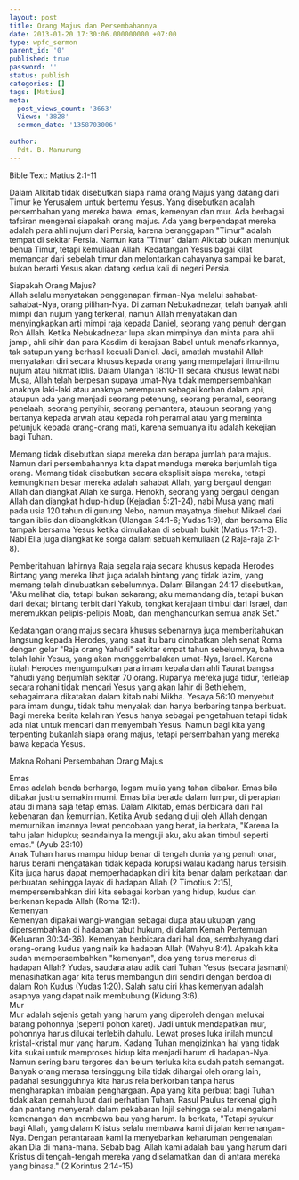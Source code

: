 ```yaml
---
layout: post
title: Orang Majus dan Persembahannya
date: 2013-01-20 17:30:06.000000000 +07:00
type: wpfc_sermon
parent_id: '0'
published: true
password: ''
status: publish
categories: []
tags: [Matius]
meta:
  post_views_count: '3663'
  Views: '3828'
  sermon_date: '1358703006'
  
author:
  Pdt. B. Manurung
---
```

<p>Bible Text: Matius 2:1-11</p>
<p>Dalam Alkitab tidak disebutkan siapa nama orang Majus yang datang dari Timur ke Yerusalem untuk bertemu Yesus. Yang disebutkan adalah persembahan yang mereka bawa: emas, kemenyan dan mur. Ada berbagai tafsiran mengenai siapakah orang majus. Ada yang berpendapat mereka adalah para ahli nujum dari Persia, karena beranggapan "Timur" adalah tempat di sekitar Persia. Namun kata "Timur" dalam Alkitab bukan menunjuk benua Timur, tetapi kemuliaan Allah. Kedatangan Yesus bagai kilat memancar dari sebelah timur dan melontarkan cahayanya sampai ke barat, bukan berarti Yesus akan datang kedua kali di negeri Persia.</p>
<p>Siapakah Orang Majus?<br />
Allah selalu menyatakan penggenapan firman-Nya melalui sahabat-sahabat-Nya, orang pilihan-Nya. Di zaman Nebukadnezar, telah banyak ahli mimpi dan nujum yang terkenal, namun Allah menyatakan dan menyingkapkan arti mimpi raja kepada Daniel, seorang yang penuh dengan Roh Allah. Ketika Nebukadnezar lupa akan mimpinya dan minta para ahli jampi, ahli sihir dan para Kasdim di kerajaan Babel untuk menafsirkannya, tak satupun yang berhasil kecuali Daniel. Jadi, amatlah mustahil Allah menyatakan diri secara khusus kepada orang yang mempelajari ilmu-ilmu nujum atau hikmat iblis. Dalam Ulangan 18:10-11 secara khusus lewat nabi Musa, Allah telah berpesan supaya umat-Nya tidak mempersembahkan anaknya laki-laki atau anaknya perempuan sebagai korban dalam api, ataupun ada yang menjadi seorang petenung, seorang peramal, seorang penelaah, seorang penyihir, seorang pemantera, ataupun seorang yang bertanya kepada arwah atau kepada roh peramal atau yang meminta petunjuk kepada orang-orang mati, karena semuanya itu adalah kekejian bagi Tuhan.</p>
<p>Memang tidak disebutkan siapa mereka dan berapa jumlah para majus. Namun dari persembahannya kita dapat menduga mereka berjumlah tiga orang. Memang tidak disebutkan secara eksplisit siapa mereka, tetapi kemungkinan besar mereka adalah sahabat Allah, yang bergaul dengan Allah dan diangkat Allah ke surga. Henokh, seorang yang bergaul dengan Allah dan diangkat hidup-hidup (Kejadian 5:21-24), nabi Musa yang mati pada usia 120 tahun di gunung Nebo, namun mayatnya direbut Mikael dari tangan iblis dan dibangkitkan (Ulangan 34:1-6; Yudas 1:9), dan bersama Elia tampak bersama Yesus ketika dimuliakan di sebuah bukit (Matius 17:1-3). Nabi Elia juga diangkat ke sorga dalam sebuah kemuliaan (2 Raja-raja 2:1-8).</p>
<p>Pemberitahuan lahirnya Raja segala raja secara khusus kepada Herodes<br />
Bintang yang mereka lihat juga adalah bintang yang tidak lazim, yang memang telah dinubuatkan sebelumnya. Dalam Bilangan 24:17 disebutkan, "Aku melihat dia, tetapi bukan sekarang; aku memandang dia, tetapi bukan dari dekat; bintang terbit dari Yakub, tongkat kerajaan timbul dari Israel, dan meremukkan pelipis-pelipis Moab, dan menghancurkan semua anak Set."</p>
<p>Kedatangan orang majus secara khusus sebenarnya juga memberitahukan langsung kepada Herodes, yang saat itu baru dinobatkan oleh senat Roma dengan gelar "Raja orang Yahudi" sekitar empat tahun sebelumnya, bahwa telah lahir Yesus, yang akan menggembalakan umat-Nya, Israel. Karena itulah Herodes mengumpulkan para imam kepala dan ahli Taurat bangsa Yahudi yang berjumlah sekitar 70 orang. Rupanya mereka juga tidur, terlelap secara rohani tidak mencari Yesus yang akan lahir di Bethlehem, sebagaimana dikatakan dalam kitab nabi Mikha. Yesaya 56:10 menyebut para imam dungu, tidak tahu menyalak dan hanya berbaring tanpa berbuat. Bagi mereka berita kelahiran Yesus hanya sebagai pengetahuan tetapi tidak ada niat untuk mencari dan menyembah Yesus. Namun bagi kita yang terpenting bukanlah siapa orang majus, tetapi persembahan yang mereka bawa kepada Yesus.</p>
<p>Makna Rohani Persembahan Orang Majus</p>
<p>	Emas<br />
Emas adalah benda berharga, logam mulia yang tahan dibakar. Emas bila dibakar justru semakin murni. Emas bila berada dalam lumpur, di perapian atau di mana saja tetap emas. Dalam Alkitab, emas berbicara dari hal kebenaran dan kemurnian. Ketika Ayub sedang diuji oleh Allah dengan memurnikan imannya lewat pencobaan yang berat, ia berkata, "Karena Ia tahu jalan hidupku; seandainya Ia menguji aku, aku akan timbul seperti emas." (Ayub 23:10)<br />
Anak Tuhan harus mampu hidup benar di tengah dunia yang penuh onar, harus berani mengatakan tidak kepada korupsi walau kadang harus tersisih. Kita juga harus dapat memperhadapkan diri kita benar dalam perkataan dan perbuatan sehingga layak di hadapan Allah (2 Timotius 2:15), mempersembahkan diri kita sebagai korban yang hidup, kudus dan berkenan kepada Allah (Roma 12:1).<br />
	Kemenyan<br />
Kemenyan dipakai wangi-wangian sebagai dupa atau ukupan yang dipersembahkan di hadapan tabut hukum, di dalam Kemah Pertemuan (Keluaran 30:34-36). Kemenyan berbicara dari hal doa, sembahyang dari orang-orang kudus yang naik ke hadapan Allah (Wahyu 8:4). Apakah kita sudah mempersembahkan "kemenyan", doa yang terus menerus di hadapan Allah? Yudas, saudara atau adik dari Tuhan Yesus (secara jasmani) menasihatkan agar kita terus membangun diri sendiri dengan berdoa di dalam Roh Kudus (Yudas 1:20). Salah satu ciri khas kemenyan adalah asapnya yang dapat naik membubung (Kidung 3:6).<br />
	Mur<br />
Mur adalah sejenis getah yang harum yang diperoleh dengan melukai batang pohonnya (seperti pohon karet). Jadi untuk mendapatkan mur, pohonnya harus dilukai terlebih dahulu. Lewat proses luka inilah muncul kristal-kristal mur yang harum. Kadang Tuhan mengizinkan hal yang tidak kita sukai untuk memproses hidup kita menjadi harum di hadapan-Nya. Namun sering baru tergores dan belum terluka kita sudah patah semangat. Banyak orang merasa tersinggung bila tidak dihargai oleh orang lain, padahal sesungguhnya kita harus rela berkorban tanpa harus mengharapkan imbalan penghargaan. Apa yang kita perbuat bagi Tuhan tidak akan pernah luput dari perhatian Tuhan. Rasul Paulus terkenal gigih dan pantang menyerah dalam pekabaran Injil sehingga selalu mengalami kemenangan dan membawa bau yang harum. Ia berkata, "Tetapi syukur bagi Allah, yang dalam Kristus selalu membawa kami di jalan kemenangan-Nya. Dengan perantaraan kami Ia menyebarkan keharuman pengenalan akan Dia di mana-mana. Sebab bagi Allah kami adalah bau yang harum dari Kristus di tengah-tengah mereka yang diselamatkan dan di antara mereka yang binasa." (2 Korintus 2:14-15)</p>
